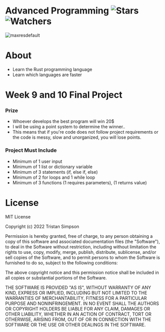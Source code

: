# Advanced Programming ![Stars](https://img.shields.io/github/stars/Simpson-Computer-Technologies-Research/APC1-2?color=brightgreen) ![Watchers](https://img.shields.io/github/watchers/Simpson-Computer-Technologies-Research/APC1-2?label=Watchers)
![maxresdefault](https://user-images.githubusercontent.com/75189508/194362463-7f25767e-9d8d-4240-a5f1-1134ebd8e734.jpg)

# About
- Learn the Rust programming language
- Learn which languages are faster


# Week 9 and 10 Final Project

<h3>Prize</h3>

- Whoever develops the best program will win 20$
- I will be using a point system to determine the winner..
- This means that if you're code does not follow project requirements or the code is messy, slow and unorganized, you will lose points.


<h3>Project Must Include</h3>

- Minimum of 1 user input
- Minimum of 1 list or dictionary variable
- Minimum of 3 statements (if, else if, else)
- Minimum of 2 for loops and 1 while loop
- Minimum of 3 functions (1 requires parameters), (1 returns value)


# License
MIT License

Copyright (c) 2022 Tristan Simpson

Permission is hereby granted, free of charge, to any person obtaining a copy of this software and associated documentation files (the "Software"), to deal in the Software without restriction, including without limitation the rights to use, copy, modify, merge, publish, distribute, sublicense, and/or sell copies of the Software, and to permit persons to whom the Software is furnished to do so, subject to the following conditions:

The above copyright notice and this permission notice shall be included in all copies or substantial portions of the Software.

THE SOFTWARE IS PROVIDED "AS IS", WITHOUT WARRANTY OF ANY KIND, EXPRESS OR IMPLIED, INCLUDING BUT NOT LIMITED TO THE WARRANTIES OF MERCHANTABILITY, FITNESS FOR A PARTICULAR PURPOSE AND NONINFRINGEMENT. IN NO EVENT SHALL THE AUTHORS OR COPYRIGHT HOLDERS BE LIABLE FOR ANY CLAIM, DAMAGES OR OTHER LIABILITY, WHETHER IN AN ACTION OF CONTRACT, TORT OR OTHERWISE, ARISING FROM, OUT OF OR IN CONNECTION WITH THE SOFTWARE OR THE USE OR OTHER DEALINGS IN THE SOFTWARE.
